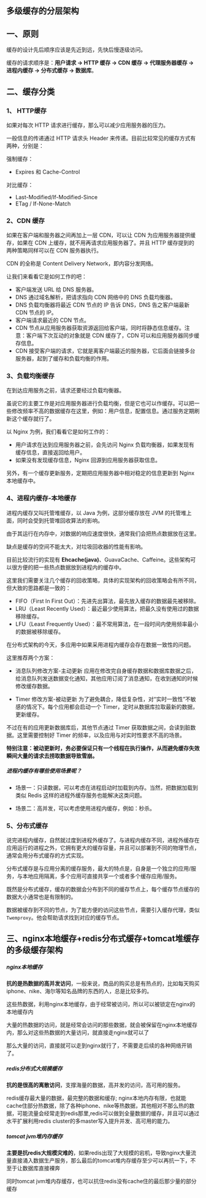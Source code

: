 ## 多级缓存的分层架构

## 一、原则
缓存的设计先后顺序应该是先近到远，先快后慢逐级访问。

缓存的请求顺序是：**用户请求 → HTTP 缓存 → CDN 缓存 → 代理服务器缓存 → 进程内缓存 → 分布式缓存 → 数据库**。

## 二、缓存分类
### 1、 HTTP缓存
如果对每次 HTTP 请求进行缓存，那么可以减少应用服务器的压力。

一般信息的传递通过 HTTP 请求头 Header 来传递。目前比较常见的缓存方式有两种，分别是：

强制缓存：
* Expires 和 Cache-Control

对比缓存：
* Last-Modified/If-Modified-Since 
* ETag / If-None-Match

### 2、CDN 缓存
如果在客户端和服务器之间再加上一层 CDN，可以让 CDN 为应用服务器提供缓存，如果在 CDN 上缓存，就不用再请求应用服务器了。并且 HTTP 缓存提到的两种策略同样可以在 CDN 服务器执行。

CDN 的全称是 Content Delivery Network，即内容分发网络。

让我们来看看它是如何工作的吧：
* 客户端发送 URL 给 DNS 服务器。
* DNS 通过域名解析，把请求指向 CDN 网络中的 DNS 负载均衡器。
* DNS 负载均衡器将最近 CDN 节点的 IP 告诉 DNS，DNS 告之客户端最新 CDN 节点的 IP。
* 客户端请求最近的 CDN 节点。
* CDN 节点从应用服务器获取资源返回给客户端，同时将静态信息缓存。注意：客户端下次互动的对象就是 CDN 缓存了，CDN 可以和应用服务器同步缓存信息。
* CDN 接受客户端的请求，它就是离客户端最近的服务器，它后面会链接多台服务器，起到了缓存和负载均衡的作用。

### 3、负载均衡缓存
在到达应用服务之前，请求还要经过负载均衡器。

虽说它的主要工作是对应用服务器进行负载均衡，但是它也可以作缓存。可以把一些修改频率不高的数据缓存在这里，例如：用户信息，配置信息。通过服务定期刷新这个缓存就行了。

以 Nginx 为例，我们看看它是如何工作的：
* 用户请求在达到应用服务器之前，会先访问 Nginx 负载均衡器，如果发现有缓存信息，直接返回给用户。
* 如果没有发现缓存信息，Nginx 回源到应用服务器获取信息。

另外，有一个缓存更新服务，定期把应用服务器中相对稳定的信息更新到 Nginx 本地缓存中。

### 4、进程内缓存-本地缓存
进程内缓存又叫托管堆缓存，以 Java 为例，这部分缓存放在 JVM 的托管堆上面，同时会受到托管堆回收算法的影响。

由于其运行在内存中，对数据的响应速度很快，通常我们会把热点数据放在这里。

缺点是缓存的空间不能太大，对垃圾回收器的性能有影响。

目前比较流行的实现有 **Ehcache(java)**、GuavaCache、Caffeine。这些架构可以很方便的把一些热点数据放到进程内的缓存中。

这里我们需要关注几个缓存的回收策略，具体的实现架构的回收策略会有所不同，但大致的思路都是一致的：

* FIFO（First In First Out）：先进先出算法，最先放入缓存的数据最先被移除。
* LRU（Least Recently Used）：最近最少使用算法，把最久没有使用过的数据移除缓存。
* LFU（Least Frequently Used）：最不常用算法，在一段时间内使用频率最小的数据被移除缓存。

在分布式架构的今天，多应用中如果采用进程内缓存会存在数据一致性的问题。

这里推荐两个方案：
* 消息队列修改方案-主动更新
应用在修改完自身缓存数据和数据库数据之后，给消息队列发送数据变化通知，其他应用订阅了消息通知，在收到通知的时候修改缓存数据。

* Timer 修改方案-被动更新
为了避免耦合，降低复杂性，对“实时一致性”不敏感的情况下。每个应用都会启动一个 Timer，定时从数据库拉取最新的数据，更新缓存。

不过在有的应用更新数据库后，其他节点通过 Timer 获取数据之间，会读到脏数据。这里需要控制好 Timer 的频率，以及应用与对实时性要求不高的场景。

**特别注意：被动更新时，务必要保证只有一个线程在执行操作，从而避免缓存失效瞬间大量的请求去捞取数据导致雪崩。**

##### 进程内缓存有哪些使用场景呢？
* 场景一：只读数据，可以考虑在进程启动时加载到内存。当然，把数据加载到类似 Redis 这样的进程外缓存服务也能解决这类问题。

* 场景二：高并发，可以考虑使用进程内缓存，例如：秒杀。

### 5、分布式缓存
说完进程内缓存，自然就过度到进程外缓存了。与进程内缓存不同，进程外缓存在应用运行的进程之外，它拥有更大的缓存容量，并且可以部署到不同的物理节点，通常会用分布式缓存的方式实现。

分布式缓存是与应用分离的缓存服务，最大的特点是，自身是一个独立的应用/服务，与本地应用隔离，多个应用可直接共享一个或者多个缓存应用/服务。

既然是分布式缓存，缓存的数据会分布到不同的缓存节点上，每个缓存节点缓存的数据大小通常也是有限制的。

数据被缓存到不同的节点，为了能方便的访问这些节点，需要引入缓存代理，类似 `Twemproxy`。他会帮助请求找到对应的缓存节点。

## 三、nginx本地缓存+redis分布式缓存+tomcat堆缓存的多级缓存架构
##### nginx本地缓存
**抗的是热数据的高并发访问**，一般来说，商品的购买总是有热点的，比如每天购买iphone、nike、海尔等知名品牌的东西的人，总是比较多的。

这些热数据，利用nginx本地缓存，由于经常被访问，所以可以被锁定在nginx的本地缓存内

大量的热数据的访问，就是经常会访问的那些数据，就会被保留在nginx本地缓存内，那么对这些热数据的大量访问，就直接走nginx就可以了

那么大量的访问，直接就可以走到nginx就行了，不需要走后续的各种网络开销了。

##### redis分布式大规模缓存
**抗的是很高的离散访问**，支撑海量的数据，高并发的访问，高可用的服务。

redis缓存最大量的数据，最完整的数据和缓存; nginx本地内存有限，也就能cache住部分热数据，除了各种iphone、nike等热数据，其他相对不那么热的数据，可能流量会经常走到redis那里,redis可以做到全量数据的缓存，并且可以通过水平扩展利用redis cluster的多master写入提升并发、高可用的能力。

##### tomcat jvm堆内存缓存
**主要是抗redis大规模灾难的**，如果redis出现了大规模的宕机，导致nginx大量流量直接涌入数据生产服务，那么最后的tomcat堆内存缓存至少可以再抗一下，不至于让数据库直接裸奔

同时tomcat jvm堆内存缓存，也可以抗住redis没有cache住的最后那少量的部分缓存

 

 

 

 